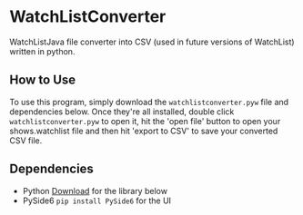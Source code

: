 # WatchListConverter
WatchListJava file converter into CSV (used in future versions of WatchList) written in python.

## How to Use
To use this program, simply download the ```watchlistconverter.pyw``` file and dependencies below. Once they're all installed, double click ```watchlistconverter.pyw``` to open it, hit the 'open file' button to open your shows.watchlist file and then hit 'export to CSV' to save your converted CSV file.

## Dependencies
- Python [Download](https://www.python.org/downloads/) for the library below
- PySide6 ```pip install PySide6``` for the UI
